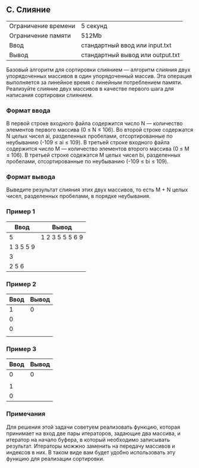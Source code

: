 ## C. Слияние

| | |
|------------|------------|
| Ограничение времени |	5 секунд |
| Ограничение памяти |	512Mb |
| Ввод |	стандартный ввод или input.txt |
| Вывод |	стандартный вывод или output.txt |

Базовый алгоритм для сортировки слиянием — алгоритм слияния двух упорядоченных массивов в один упорядоченный массив. Эта операция выполняется за линейное время с линейным потреблением памяти. Реализуйте слияние двух массивов в качестве первого шага для написания сортировки слиянием.

### Формат ввода
В первой строке входного файла содержится число N — количество элементов первого массива (0 ≤ N ≤ 106).
Во второй строке содержатся N целых чисел ai, разделенных пробелами, отсортированные по неубыванию (-109 ≤ ai ≤ 109).
В третьей строке входного файла содержится число M — количество элементов второго массива (0 ≤ M ≤ 106).
В третьей строке содежатся M целых чисел bi, разделенных пробелами, отсортированные по неубыванию (-109 ≤ bi ≤ 109).

### Формат вывода
Выведите результат слияния этих двух массивов, то есть M + N целых чисел, разделенных пробелами, в порядке неубывания.

### Пример 1
| Ввод | Вывод |
| ---- | ----- |
| 5 | 1 2 3 5 5 5 6 9  |
| 1 3 5 5 9 |  |
| 3 |  |
| 2 5 6 |  |

### Пример 2
| Ввод | Вывод |
| ---- | ----- |
| 1 | 0 |
| 0 |  |
| 0 |  |
|  |  |

### Пример 3
| Ввод | Вывод |
| ---- | ----- |
| 0 | 0 |
|  |  |
| 1 |  |
| 0 |  |

### Примечания
Для решения этой задачи советуем реализовать функцию, которая принимает на вход две пары итераторов, задающие два массива, и итератор на начало буфера, в который необходимо записывать результат. Итераторы можжно заменить на передачу массивов и индексов в них. В таком виде вам будет удобно использовать эту функцию для реализации сортировки.
